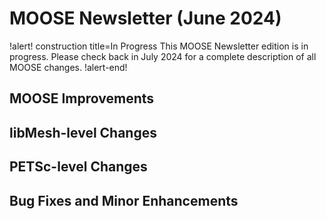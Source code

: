 # MOOSE Newsletter (June 2024)

!alert! construction title=In Progress
This MOOSE Newsletter edition is in progress. Please check back in July 2024
for a complete description of all MOOSE changes.
!alert-end!

## MOOSE Improvements

## libMesh-level Changes

## PETSc-level Changes

## Bug Fixes and Minor Enhancements
